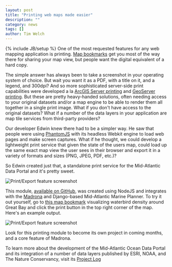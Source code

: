 ```yaml
---
layout: post
title: "Printing web maps made easier"
description: ""
category: news
tags: []
author: Tim Welch
---
```

{% include JB/setup %}
One of the most requested features for any web mapping application is printing.  <a target="_blank" href="http://ecotrust.github.com/madrona/docs/bookmarks.html">Map bookmarks</a> get you most of the way there for sharing your map view, but people want the digital equivalent of a hard copy.  

The simple answer has always been to take a screenshot in your operating system of choice.  But wait you want it as a PDF, with a title on it, and a legend, and 300dpi?  And so more sophisticated server-side print capabilities were developed a la <a target="_blank" href="http://video.esri.com/watch/1058/arcgis-for-server-101-printingtools-service-tutorial">ArcGIS Server printing</a> and <a target="_blank" href='http://docs.geoserver.org/latest/en/user/community/printing/index.html'>GeoServer printing</a>.  But these are pretty heavy-handed solutions, often needing access to your original datasets and/or a map engine to be able to render them all together in a single print image.  What if you don't have access to the original datasets?  What if a number of the data layers in your application are map tile services from third-party providers?

Our developer Edwin knew there had to be a simpler way.  He saw that people were using <a target="_blank" href="http://phantomjs.org/">PhantomJS</a> with its headless Webkit engine to load web pages and make screen captures.  What if he thought, we could develop a lightweight print service that given the state of the users map, could load up the same exact map view the user sees in their browser and export it in a variety of formats and sizes (PNG, JPEG, PDF, etc.)?

So Edwin created just that, a standalone print service for the Mid-Atlantic Data Portal and it's pretty sweet.  

<img src='{{BASE_PATH}}/assets/img/news/print.png' alt='Print/Export feature screenshot' />

This module, <a target="_blank" href="https://github.com/Ecotrust/marco-portal/tree/master/printing">available on GitHub</a>, was created using NodeJS and integrates with the <a target="_blank" href="http://madrona.ecotrust.org">Madrona</a> and Django-based Mid-Atlantic Marine Planner.  To try it out yourself, go to <a target="_blank" href="http://goo.gl/a98nG">this map bookmark</a> visualizing waterbird density around Great Bay and click the print button in the top right corner of the map.  Here's an example output.

<img src='{{BASE_PATH}}/assets/img/news/print-example.png' alt='Print/Export feature screenshot' />

Look for this printing module to become its own project in coming months, and a core feature of Madrona.  

To learn more about the development of the Mid-Atlantic Ocean Data Portal and its integration of a number of data layers published by ESRI, NOAA, and The Nature Conservancy, visit its <a target="_blank" href="http://ecotrust.github.com/marco-portal/">Project Log</a>
